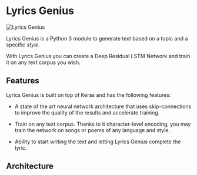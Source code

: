 # Lyrics Genius
![Lyrics Genius]("LyricsGenius.png")


Lyrics Genius is a Python 3 module to generate text based on a topic and a specific *style*.

With Lyrics Genius you can create a Deep Residual LSTM Network and train it on any text corpus you wish. 

## Features

Lyrics Genius is built on top of Keras and has the following features:

- A state of the art neural network architecture that uses skip-connections to improve the quality of the results and accelerate training.

- Train on any text corpus. Thanks to it character-level encoding, you may train the network on songs or poems of any language and style.

- Ability to start writing the text and letting Lyrics Genius complete the lyric.

## Architecture
